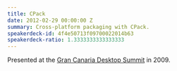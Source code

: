 ```yaml
---
title: CPack
date: 2012-02-29 00:00:00 Z
summary: Cross-platform packaging with CPack.
speakerdeck-id: 4f4e50713f09700022014b63
speakerdeck-ratio: 1.3333333333333333
---
```


Presented at the [Gran Canaria Desktop Summit](http://www.grancanariadesktopsummit.org) in 2009.

